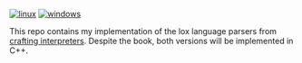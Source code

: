 [![linux](https://github.com/madeso/lox/actions/workflows/linux.yml/badge.svg)](https://github.com/madeso/lox/actions/workflows/linux.yml) [![windows](https://github.com/madeso/lox/actions/workflows/windows.yml/badge.svg)](https://github.com/madeso/lox/actions/workflows/windows.yml)

This repo contains my implementation of the lox language parsers from [crafting interpreters](http://www.craftinginterpreters.com/). Despite the book, both versions will be implemented in C++.
